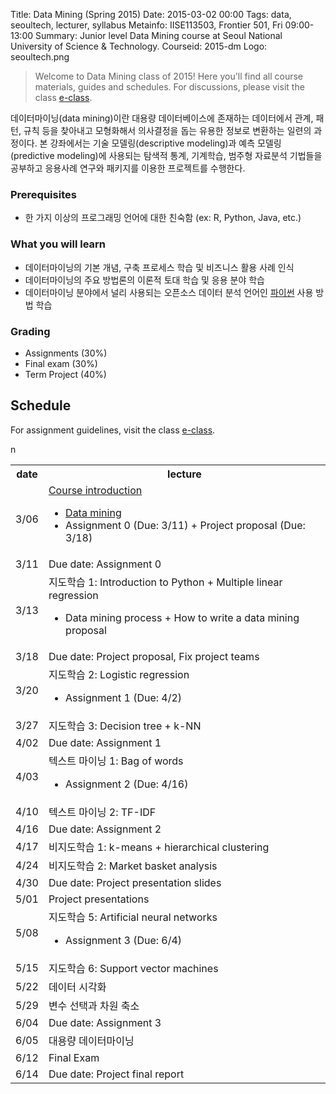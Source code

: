 Title: Data Mining (Spring 2015)
Date: 2015-03-02 00:00
Tags: data, seoultech, lecturer, syllabus
Metainfo: IISE113503, Frontier 501, Fri 09:00-13:00
Summary: Junior level Data Mining course at Seoul National University of Science & Technology.
Courseid: 2015-dm
Logo: seoultech.png

> Welcome to Data Mining class of 2015!
> Here you'll find all course materials, guides and schedules.
> For discussions, please visit the class [e-class](http://eclass.seoultech.ac.kr/).

데이터마이닝(data mining)이란 대용량 데이터베이스에 존재하는 데이터에서 관계, 패턴, 규칙 등을 찾아내고 모형화해서 의사결정을 돕는 유용한 정보로 변환하는 일련의 과정이다.
본 강좌에서는 기술 모델링(descriptive modeling)과 예측 모델링(predictive modeling)에 사용되는 탐색적 통계, 기계학습, 범주형 자료분석 기법들을 공부하고 응용사례 연구와 패키지를 이용한 프로젝트를 수행한다.

### Prerequisites
- 한 가지 이상의 프로그래밍 언어에 대한 친숙함 (ex: R, Python, Java, etc.)

### What you will learn
- 데이터마이닝의 기본 개념, 구축 프로세스 학습 및 비즈니스 활용 사례 인식
- 데이터마이닝의 주요 방법론의 이론적 토대 학습 및 응용 분야 학습
- 데이터마이닝 분야에서 널리 사용되는 오픈소스 데이터 분석 언어인 [파이썬](https://python.org/) 사용 방법 학습

### Grading
- Assignments (30%)
- Final exam (30%)
- Term Project (40%)

## Schedule

For assignment guidelines, visit the class <a href="http://eclass.seoultech.ac.kr">e-class</a>.

<table id="schedule" class="table table-bordered"></td></tr>
<tr><th>date</th><th>lecture</th></tr></td></tr>
<tr><td>3/06</td><td><a href="course-introduction.html">Course introduction</a><ul><li><a href="data-mining.html">Data mining</a><li>Assignment 0 (Due: 3/11) + Project proposal (Due: 3/18)</ul></td></tr>
<tr class="due-date"><td>3/11</td><td>Due date: Assignment 0</td></tr>
n<tr><td>3/13</td><td>지도학습 1: Introduction to Python + Multiple linear regression<ul><li>Data mining process + How to write a data mining proposal</td></tr>
<tr class="due-date"><td>3/18</td><td>Due date: Project proposal, Fix project teams</td></tr>
<tr><td>3/20</td><td>지도학습 2: Logistic regression<ul><li>Assignment 1 (Due: 4/2)</ul></td></tr>
<tr><td>3/27</td><td>지도학습 3: Decision tree + k-NN</td></tr>
<tr class="due-date"><td>4/02</td><td>Due date: Assignment 1</td></tr>
<tr><td>4/03</td><td>텍스트 마이닝 1: Bag of words<ul><li>Assignment 2 (Due: 4/16)</ul></td></tr>
<tr><td>4/10</td><td>텍스트 마이닝 2: TF-IDF</td></tr>
<tr class="due-date"><td>4/16</td><td>Due date: Assignment 2</td></tr>
<tr><td>4/17</td><td>비지도학습 1: k-means + hierarchical clustering</td></tr>
<tr><td>4/24</td><td>비지도학습 2: Market basket analysis</td></tr>
<tr class="due-date"><td>4/30</td><td>Due date: Project presentation slides</td></tr>
<tr><td>5/01</td><td>Project presentations</td></tr>
<tr><td>5/08</td><td>지도학습 5: Artificial neural networks<ul><li>Assignment 3 (Due: 6/4)</ul></td></tr>
<tr><td>5/15</td><td>지도학습 6: Support vector machines</td></tr>
<tr><td>5/22</td><td>데이터 시각화</td></tr>
<tr><td>5/29</td><td>변수 선택과 차원 축소</td></tr>
<tr class="due-date"><td>6/04</td><td>Due date: Assignment 3</td></tr>
<tr><td>6/05</td><td>대용량 데이터마이닝</td></tr>
<tr><td>6/12</td><td>Final Exam</td></tr>
<tr class="due-date"><td>6/14</td><td>Due date: Project final report</td></tr>
</table>
